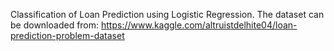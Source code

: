 Classification of Loan Prediction using Logistic Regression.
The dataset can be downloaded from: https://www.kaggle.com/altruistdelhite04/loan-prediction-problem-dataset